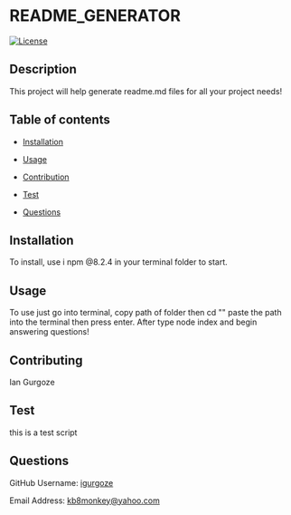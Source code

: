 # README_GENERATOR
  [![License](https://img.shields.io/badge/License-Apache_2.0-blue.svg)](https://opensource.org/licenses/Apache-2.0)
## Description
This project will help generate readme.md files for all your project needs! 

## Table of contents

- [Installation](#Insallation)

- [Usage](#Usage)

- [Contribution](#Contributing)

- [Test](#Test)

- [Questions](#Questions)

## Installation
To install, use i npm @8.2.4 in your terminal folder to start.

## Usage
To use just go into terminal, copy path of folder then cd "" paste the path into the terminal then press enter. After type node index and begin answering questions!

## Contributing
Ian Gurgoze

## Test
this is a test script

## Questions

GitHub Username: [igurgoze](https://github.com/igurgoze)

Email Address: [kb8monkey@yahoo.com](kb8monkey@yahoo.com)